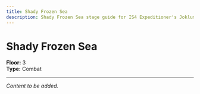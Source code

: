 ```yaml
---
title: Shady Frozen Sea
description: Shady Frozen Sea stage guide for IS4 Expeditioner's Joklumarkar
---
```


# Shady Frozen Sea

**Floor:** 3  
**Type:** Combat  

---

*Content to be added.*
